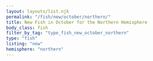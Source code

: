 ```yaml
---
layout: layouts/list.njk
permalink: "/fish/new/october/northern/"
title: New Fish in October for the Northern Hemisphere
body_class: fish
filter_by_tag: "type_fish_new_october_northern"
type: "fish"
listing: "new"
hemisphere: "northern"
---
```

